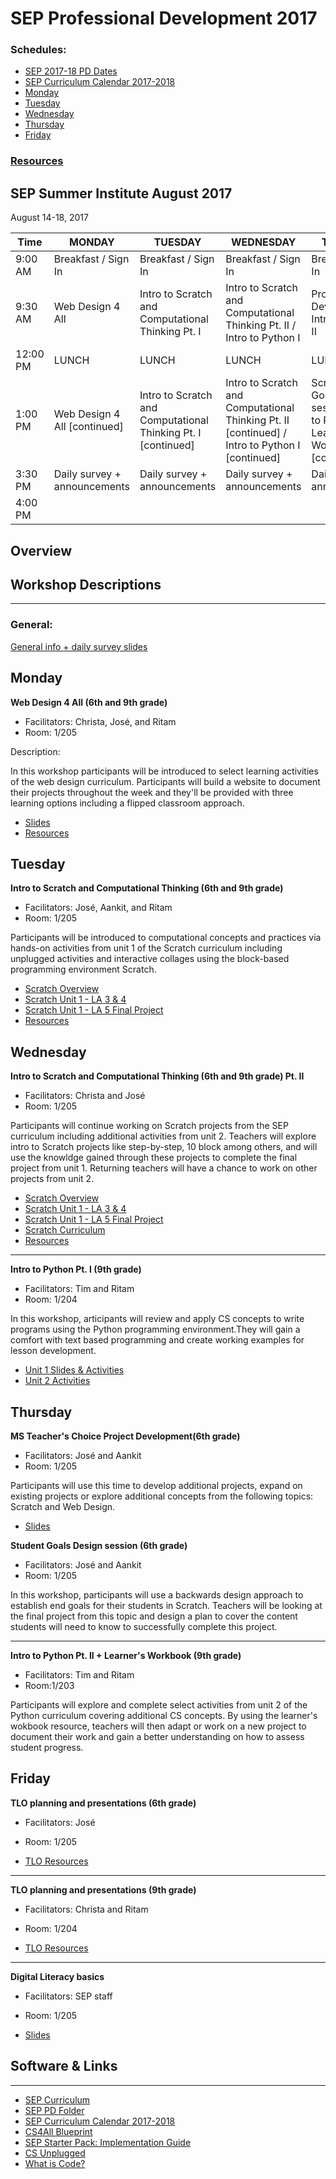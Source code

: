 # SEP Professional Development 2017

### Schedules:
* [SEP 2017-18 PD Dates](https://drive.google.com/open?id=0B3omYkYPfQ0yWXpHRlNla2NMM1U)
* [SEP Curriculum Calendar 2017-2018](https://drive.google.com/open?id=1tnvlHdIT_-7ACauHstNih9gdVIMJRoN4MNj_qMnnzM4)
* [Monday](#monday)
* [Tuesday](#tuesday)
* [Wednesday](#wednesday)
* [Thursday](#thursday)
* [Friday](#friday)


### [Resources](#links)

## SEP Summer Institute August 2017
August 14-18, 2017

| Time | MONDAY | TUESDAY | WEDNESDAY | THURSDAY | FRIDAY
| -----|-------| ------- | --------| --------| --------|
| 9:00 AM |Breakfast / Sign In|Breakfast / Sign In|Breakfast / Sign In |Breakfast / Sign In|Breakfast / Sign In
9:30 AM |Web Design 4 All|Intro to Scratch and Computational Thinking Pt. I |Intro to Scratch and Computational Thinking Pt. II / Intro to Python I |Project Development / Intro to Python II | TLO planning 
12:00 PM |LUNCH|LUNCH|LUNCH|LUNCH|LUNCH 
1:00 PM |Web Design 4 All [continued]|Intro to Scratch and Computational Thinking Pt. I [continued] |Intro to Scratch and Computational Thinking  Pt. II [continued] / Intro to Python I [continued]  |Scratch Student Goals Design session / Intro to Python II + Learner's Workbook [continued] |TLO teacher presentations / Digital Literacy basics
3:30 PM | Daily survey + announcements|Daily survey + announcements|Daily survey + announcements | Daily survey + announcements|Daily survey + announcements
4:00 PM | | | | |

## Overview

## Workshop Descriptions
***
###  General:
[General info + daily survey slides](https://drive.google.com/open?id=1Z6Dmu8_OfjGwPjy1s1UE2bYY992TnHBp-0DgvfnCI9g)

## <a name="monday">Monday</a>

**Web Design 4 All (6th and 9th grade)**
* Facilitators: Christa, José, and Ritam
* Room: 1/205

Description:

In this workshop participants will be introduced to select learning activities of the web design curriculum. Participants will build a website to document their projects throughout the week and they'll be provided with three learning options including a flipped classroom approach.

* [Slides](https://drive.google.com/open?id=1ydKCcWOZ7cbXUaOShNuqCs_5qVBSOf60ukThG5sd1P0)
* [Resources](https://drive.google.com/open?id=0B3omYkYPfQ0yamlzRndvc2x3MDg)

## <a name="tuesday">Tuesday</a>

**Intro to Scratch and Computational Thinking (6th and 9th grade)**
* Facilitators: José, Aankit, and Ritam
* Room: 1/205

Participants will be introduced to computational concepts and practices via hands-on activities from unit 1 of the Scratch curriculum including unplugged activities and interactive collages using the block-based programming environment Scratch. 

* [Scratch Overview](https://docs.google.com/presentation/d/1d4K6IubmkTpvsFEyvZd3B7X6mTLis-RU0LFIcuTqjAk/edit?usp=sharing)
* [Scratch Unit 1 - LA 3 & 4](https://docs.google.com/presentation/d/1OQlsSDBv1vd1muRGXhp69S00j2mlzoHh1flXEVwDIUY/edit?usp=sharing) 
* [Scratch Unit 1 - LA 5 Final Project](https://docs.google.com/presentation/d/1fcEYRol2XES1b-iLkhgJToXoCwy0UFO0OlSNvcZnjS4/edit?usp=sharing)
* [Resources](https://drive.google.com/open?id=0B3omYkYPfQ0yQUpReGREcUdiUGs)

## <a name="wednesday">Wednesday</a>

**Intro to Scratch and Computational Thinking (6th and 9th grade) Pt. II**
* Facilitators: Christa and José 
* Room: 1/205

Participants will continue working on Scratch projects from the SEP curriculum including additional activities from unit 2. Teachers will explore intro to Scratch projects like step-by-step, 10 block among others, and will use the knowldge gained through these projects to complete the final project from unit 1. Returning teachers will have a chance to work on other projects from unit 2.

* [Scratch Overview](https://docs.google.com/presentation/d/1d4K6IubmkTpvsFEyvZd3B7X6mTLis-RU0LFIcuTqjAk/edit?usp=sharing)
* [Scratch Unit 1 - LA 3 & 4](https://docs.google.com/presentation/d/1OQlsSDBv1vd1muRGXhp69S00j2mlzoHh1flXEVwDIUY/edit?usp=sharing) 
* [Scratch Unit 1 - LA 5 Final Project](https://docs.google.com/presentation/d/1fcEYRol2XES1b-iLkhgJToXoCwy0UFO0OlSNvcZnjS4/edit?usp=sharing)
* [Scratch Curriculum](https://drive.google.com/open?id=0BxT9j1QGbz7zam53emlMbG9mLVk)
* [Resources](https://drive.google.com/open?id=0B3omYkYPfQ0yQUpReGREcUdiUGs)

---

**Intro to Python Pt. I (9th grade)**
* Facilitators: Tim and Ritam
* Room: 1/204

In this workshop, articipants will review and apply CS concepts to write programs using the Python programming environment.They will gain a comfort with text based programming and create working examples for lesson development.

* [Unit 1 Slides & Activities](https://drive.google.com/open?id=0B3omYkYPfQ0yZzFNVVNiakUwQk0)
* [Unit 2 Activities](https://drive.google.com/open?id=0B3omYkYPfQ0yRHRReWpiS2dvU00)

## <a name="thursday">Thursday</a>

**MS Teacher's Choice Project Development(6th grade)**
* Facilitators: José and Aankit
* Room: 1/205

Participants will use this time to develop additional projects, expand on existing projects or explore additional concepts from the following topics: Scratch and Web Design. 

* [Slides](https://docs.google.com/presentation/d/1qm062EeWEWRk65SM-XBKK-xvRIbbz-_V85QtxFimz-k/edit?usp=sharing)

**Student Goals Design session (6th grade)**
* Facilitators: José and Aankit
* Room: 1/205

In this workshop, participants will use a backwards design approach to establish end goals for their students in Scratch. Teachers will be looking at the final project from this topic and design a plan to cover the content students will need to know to successfully complete this project.

---

**Intro to Python Pt. II + Learner's Workbook (9th grade)**
* Facilitators: Tim and Ritam 
* Room:1/203

Participants will explore and complete select activities from unit 2 of the Python curriculum covering additional CS concepts. By using the learner's wokbook resource, teachers will then adapt or work on a new project to document their work and gain a better understanding on how to assess student progress.

## <a name="friday">Friday</a>

**TLO planning and presentations (6th grade)**
* Facilitators: José
* Room: 1/205

* [TLO Resources](https://drive.google.com/open?id=0B3omYkYPfQ0yaXZwSGhQNXJLOXM)

---

**TLO planning and presentations (9th grade)**
* Facilitators: Christa and Ritam
* Room: 1/204

* [TLO Resources](https://drive.google.com/open?id=0B3omYkYPfQ0yaXZwSGhQNXJLOXM)

---

**Digital Literacy basics**
* Facilitators: SEP staff
* Room: 1/205

* [Slides](https://docs.google.com/presentation/d/1kUK1-auiuAKJ2u6R-pgZSrfCslxlrAC8Ie56VKRu5WA/edit?usp=sharing)


## <a name="links">Software & Links</a>
***

*   [SEP Curriculum](https://drive.google.com/open?id=0B8D2ft9M8qQCamQwZGpJMEU2TEk)
* [SEP PD Folder](https://drive.google.com/open?id=0B8D2ft9M8qQCYXY2V3VndWNob0E)
*   [SEP Curriculum Calendar 2017-2018](https://drive.google.com/open?id=1tnvlHdIT_-7ACauHstNih9gdVIMJRoN4MNj_qMnnzM4)
*   [CS4All Blueprint](http://blueprint.cs4all.nyc/)
*   [SEP Starter Pack: Implementation Guide](https://drive.google.com/a/strongschools.nyc/file/d/0B1tN9SuyE6fxOHJOZkxsYURPRHc/view)
*   [CS Unplugged](http://csunplugged.org/)
*   [What is Code?](https://www.bloomberg.com/graphics/2015-paul-ford-what-is-code/)


